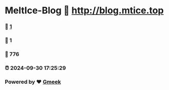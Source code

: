 # MeltIce-Blog :link: http://blog.mtice.top 
### :page_facing_up: [1](http://blog.mtice.top/tag.html) 
### :speech_balloon: 1 
### :hibiscus: 776 
### :alarm_clock: 2024-09-30 17:25:29 
### Powered by :heart: [Gmeek](https://github.com/Meekdai/Gmeek)
